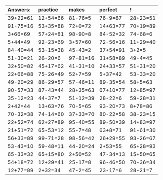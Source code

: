 | Answers: | practice | makes | perfect | ! |
| :--- | :--- | :--- | :--- | :--- |
| 39+22=61 | 12+54=66 | 81-76=5 | 76-9=67 | 28+23=51 | 
| 91-75=16 | 53+35=88 | 72+0=72 | 14+63=77 | 70+19=89 | 
| 3+66=69 | 57+24=81 | 98-90=8 | 84-52=32 | 74-68=6 | 
| 5+44=49 | 92-23=69 | 3+57=60 | 72-56=16 | 11+29=40 | 
| 84-40=44 | 53-15=38 | 45-43=2 | 37+54=91 | 3+2=5 | 
| 51-30=21 | 26-20=6 | 97-81=16 | 31+58=89 | 49-4=45 | 
| 32+50=82 | 45+17=62 | 41-31=10 | 24+33=57 | 51-31=20 | 
| 22+66=88 | 75-26=49 | 52+7=59 | 5+37=42 | 53-33=20 | 
| 49-20=29 | 86-29=57 | 57-46=11 | 89-35=54 | 58+5=63 | 
| 90-57=33 | 87-43=44 | 28+35=63 | 67+10=77 | 12+85=97 | 
| 35-12=23 | 44-37=7 | 51-12=39 | 28-22=6 | 59-28=31 | 
| 2+42=44 | 13+63=76 | 70-5=65 | 93-20=73 | 8+78=86 | 
| 70-32=38 | 74-14=60 | 37+33=70 | 80-22=58 | 38-23=15 | 
| 22+52=74 | 62+27=89 | 95-40=55 | 89-50=39 | 14+83=97 | 
| 21+51=72 | 65-53=12 | 55-7=48 | 63+8=71 | 91-61=30 | 
| 56+33=89 | 99-71=28 | 98-56=42 | 26+29=55 | 93-26=67 | 
| 53-43=10 | 59-48=11 | 44-20=24 | 2+53=55 | 65+28=93 | 
| 65-33=32 | 65+15=80 | 2+50=52 | 47-34=13 | 15+50=65 | 
| 54+18=72 | 12+29=41 | 25-17=8 | 96-46=50 | 70-36=34 | 
| 12+77=89 | 2+32=34 | 47-2=45 | 23-17=6 | 28-21=7 | 
